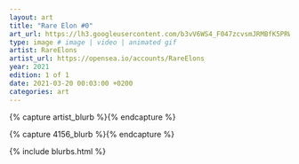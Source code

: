 ```yaml
---
layout: art
title: "Rare Elon #0"
art_url: https://lh3.googleusercontent.com/b3vV6WS4_F047zcvsmJRMBfK5PRWBsHGZH1jcsvI4DixuuVAbH0G4vpjw2eSAWoBbTEUTRC9oj3C2ZzZJ2LU_FNIiPz-lZxo1m2r=s0
type: image # image | video | animated gif
artist: RareElons
artist_url: https://opensea.io/accounts/RareElons
year: 2021
edition: 1 of 1
date: 2021-03-20 00:03:00 +0200
categories: art
---
```



{% capture artist_blurb %}{% endcapture %}

{% capture 4156_blurb %}{% endcapture %}


{% include blurbs.html %}
		